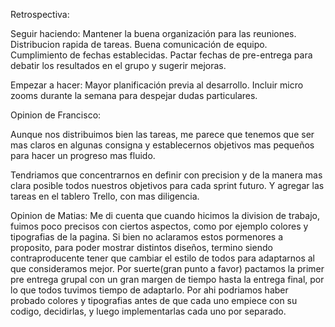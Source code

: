 Retrospectiva:

Seguir haciendo:
Mantener la buena organización para las reuniones.
Distribucion rapida de tareas.
Buena comunicación de equipo.
Cumplimiento de fechas establecidas.
Pactar fechas de pre-entrega para debatir los resultados en el grupo y sugerir mejoras.

Empezar a hacer:
Mayor planificación previa al desarrollo.
Incluir micro zooms durante la semana para despejar dudas particulares.


Opinion de Francisco:

Aunque nos distribuimos bien las tareas, 
me parece que tenemos que ser mas claros en algunas consigna y 
establecernos objetivos mas pequeños para hacer un progreso mas fluido.

Tendriamos que concentrarnos en definir con precision y de la manera 
mas clara posible todos nuestros objetivos para cada sprint futuro. Y 
agregar las tareas en el tablero Trello, con mas diligencia.

Opinion de Matias: 
Me di cuenta que cuando hicimos la division de trabajo, fuimos poco precisos con ciertos aspectos, como por ejemplo colores y tipografias de la pagina. Si bien no aclaramos estos pormenores a proposito, para poder mostrar distintos diseños, termino siendo contraproducente tener que cambiar el estilo de todos para adaptarnos al que consideramos mejor. Por suerte(gran punto a favor) pactamos la primer pre entrega grupal con un gran margen de tiempo hasta la entrega final, por lo que todos tuvimos tiempo de adaptarlo. Por ahi podriamos haber probado colores y tipografias antes de que cada uno empiece con su codigo, decidirlas, y luego implementarlas cada uno por separado.

